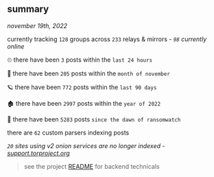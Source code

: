 
## summary
_november 19th, 2022_

currently tracking `128` groups across `233` relays & mirrors - _`98` currently online_

⏲ there have been `3` posts within the `last 24 hours`

🦈 there have been `205` posts within the `month of november`

🪐 there have been `772` posts within the `last 90 days`

🏚 there have been `2997` posts within the `year of 2022`

🦕 there have been `5283` posts `since the dawn of ransomwatch`

there are `62` custom parsers indexing posts

_`20` sites using v2 onion services are no longer indexed - [support.torproject.org](https://support.torproject.org/onionservices/v2-deprecation/)_

> see the project [README](https://github.com/joshhighet/ransomwatch#ransomwatch--) for backend technicals
